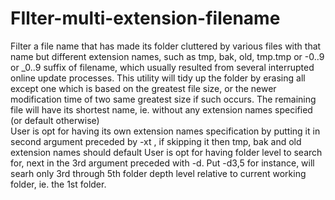 # FIlter-multi-extension-filename
Filter a file name that has made its folder cluttered by various files with that name but different extension names, such as tmp, bak, old, tmp.tmp or -0..9 or _0..9 suffix of filename, which usually resulted from several interrupted online update processes.  This utility will tidy up the folder by erasing all except one which is based on the greatest file size, or the newer modification time of two same greatest size if such occurs. The remaining file will have its shortest name, ie. without any extension names specified (or default otherwise)  
User is opt for having its own extension names specification by putting it in second argument preceded by -xt , if skipping it then tmp, bak and old extension names should default
User is opt for having folder level to search for, next in the 3rd  argument preceded with -d. Put -d3,5 for instance, will searh only 3rd through 5th folder depth level relative to current working folder, ie. the 1st folder.
